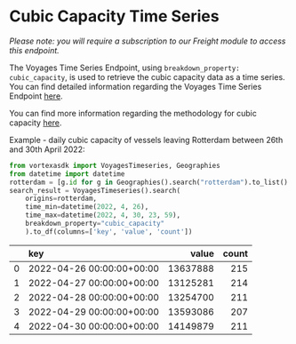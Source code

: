 # Cubic Capacity Time Series

_Please note: you will require a subscription to our Freight module to access this endpoint._

The Voyages Time Series Endpoint, using `breakdown_property: cubic_capacity`, is used to retrieve the cubic capacity data as a time series. You can find detailed information regarding the Voyages Time Series Endpoint [here](/python-sdk/endpoints/voyages_timeseries).

You can find more information regarding the methodology for cubic capacity [here](https://docs.vortexa.com/reference/intro-freight-metrics).

Example - daily cubic capacity of vessels leaving Rotterdam between 26th and 30th April 2022:

```python
from vortexasdk import VoyagesTimeseries, Geographies
from datetime import datetime
rotterdam = [g.id for g in Geographies().search("rotterdam").to_list() if "port" in g.layer]
search_result = VoyagesTimeseries().search(
    origins=rotterdam,
    time_min=datetime(2022, 4, 26),
    time_max=datetime(2022, 4, 30, 23, 59),
    breakdown_property="cubic_capacity"
    ).to_df(columns=['key', 'value', 'count'])

```

|     | key                       |    value | count |
| --: | :------------------------ | -------: | ----: |
|   0 | 2022-04-26 00:00:00+00:00 | 13637888 |   215 |
|   1 | 2022-04-27 00:00:00+00:00 | 13125281 |   214 |
|   2 | 2022-04-28 00:00:00+00:00 | 13254700 |   211 |
|   3 | 2022-04-29 00:00:00+00:00 | 13593086 |   207 |
|   4 | 2022-04-30 00:00:00+00:00 | 14149879 |   211 |

```

```
